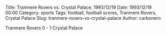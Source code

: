 Title: Tranmere Rovers vs. Crystal Palace, 1993/12/19
Date: 1993/12/19 00:00
Category: sports
Tags: football, football scores, Tranmere Rovers, Crystal Palace
Slug: tranmere-rovers-vs-crystal-palace
Author: carbonero


Tranmere Rovers 0 - 1 Crystal Palace
